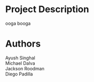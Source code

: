 # Project Description
ooga booga

# Authors
Ayush Singhal  
Michael Dalva  
Jackson Roodman  
Diego Padilla
